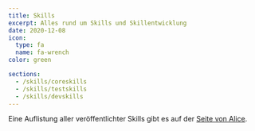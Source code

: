 ```yaml
---
title: Skills
excerpt: Alles rund um Skills und Skillentwicklung
date: 2020-12-08
icon:
  type: fa
  name: fa-wrench
color: green

sections:
  - /skills/coreskills
  - /skills/testskills
  - /skills/devskills
---
```



Eine Auflistung aller veröffentlichter Skills gibt es auf der [Seite von Alice](https://store.projectalice.io/).
